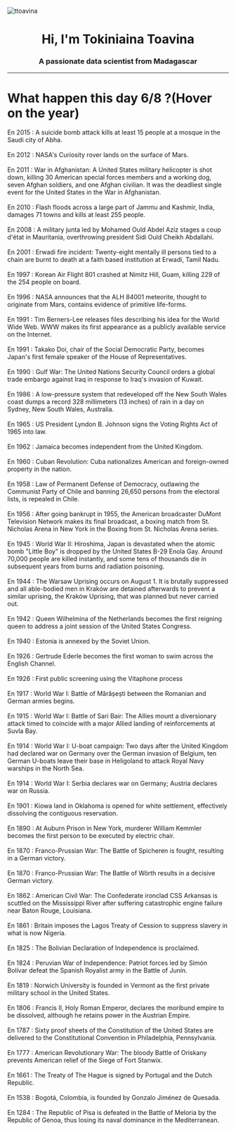 
<p align="left"> <img src="https://komarev.com/ghpvc/?username=ttoavina&label=Profile%20views&color=0e75b6&style=flat" alt="ttoavina" /> </p>
<h1 align="center">Hi, I'm Tokiniaina Toavina</h1>
<h3 align="center">A passionate data scientist from Madagascar</h3>
    
<hr/>
<h1> What happen this day 6/8 ?(Hover on the year)</h1>

En 2015 : A suicide bomb attack kills at least 15 people at a mosque in the Saudi city of Abha.
<br/><br/>
En 2012 : NASA's Curiosity rover lands on the surface of Mars.
<br/><br/>
En 2011 : War in Afghanistan: A United States military helicopter is shot down, killing 30 American special forces members and a working dog, seven Afghan soldiers, and one Afghan civilian. It was the deadliest single event for the United States in the War in Afghanistan.
<br/><br/>
En 2010 : Flash floods across a large part of Jammu and Kashmir, India, damages 71 towns and kills at least 255 people.
<br/><br/>
En 2008 : A military junta led by Mohamed Ould Abdel Aziz stages a coup d'état in Mauritania, overthrowing president Sidi Ould Cheikh Abdallahi.
<br/><br/>
En 2001 : Erwadi fire incident: Twenty-eight mentally ill persons tied to a chain are burnt to death at a faith based institution at Erwadi, Tamil Nadu.
<br/><br/>
En 1997 : Korean Air Flight 801 crashed at Nimitz Hill, Guam, killing 229 of the 254 people on board.
<br/><br/>
En 1996 : NASA announces that the ALH 84001 meteorite, thought to originate from Mars, contains evidence of primitive life-forms.
<br/><br/>
En 1991 : Tim Berners-Lee releases files describing his idea for the World Wide Web. WWW makes its first appearance as a publicly available service on the Internet.
<br/><br/>
En 1991 : Takako Doi, chair of the Social Democratic Party, becomes Japan's first female speaker of the House of Representatives.
<br/><br/>
En 1990 : Gulf War: The United Nations Security Council orders a global trade embargo against Iraq in response to Iraq's invasion of Kuwait.
<br/><br/>
En 1986 : A low-pressure system that redeveloped off the New South Wales coast dumps a record 328 millimeters (13 inches) of rain in a day on Sydney, New South Wales, Australia.
<br/><br/>
En 1965 : US President Lyndon B. Johnson signs the Voting Rights Act of 1965 into law.
<br/><br/>
En 1962 : Jamaica becomes independent from the United Kingdom.
<br/><br/>
En 1960 : Cuban Revolution: Cuba nationalizes American and foreign-owned property in the nation.
<br/><br/>
En 1958 : Law of Permanent Defense of Democracy, outlawing the Communist Party of Chile and banning 26,650 persons from the electoral lists, is repealed in Chile.
<br/><br/>
En 1956 : After going bankrupt in 1955, the American broadcaster DuMont Television Network makes its final broadcast, a boxing match from St. Nicholas Arena in New York in the Boxing from St. Nicholas Arena series.
<br/><br/>
En 1945 : World War II: Hiroshima, Japan is devastated when the atomic bomb "Little Boy" is dropped by the United States B-29 Enola Gay. Around 70,000 people are killed instantly, and some tens of thousands die in subsequent years from burns and radiation poisoning.
<br/><br/>
En 1944 : The Warsaw Uprising occurs on August 1. It is brutally suppressed and all able-bodied men in Kraków are detained afterwards to prevent a similar uprising, the Kraków Uprising, that was planned but never carried out.
<br/><br/>
En 1942 : Queen Wilhelmina of the Netherlands becomes the first reigning queen to address a joint session of the United States Congress.
<br/><br/>
En 1940 : Estonia is annexed by the Soviet Union.
<br/><br/>
En 1926 : Gertrude Ederle becomes the first woman to swim across the English Channel.
<br/><br/>
En 1926 : First public screening using the Vitaphone process
<br/><br/>
En 1917 : World War I: Battle of Mărășești between the Romanian and German armies begins.
<br/><br/>
En 1915 : World War I: Battle of Sari Bair: The Allies mount a diversionary attack timed to coincide with a major Allied landing of reinforcements at Suvla Bay.
<br/><br/>
En 1914 : World War I: U-boat campaign: Two days after the United Kingdom had declared war on Germany over the German invasion of Belgium, ten German U-boats leave their base in Heligoland to attack Royal Navy warships in the North Sea.
<br/><br/>
En 1914 : World War I: Serbia declares war on Germany; Austria declares war on Russia.
<br/><br/>
En 1901 : Kiowa land in Oklahoma is opened for white settlement, effectively dissolving the contiguous reservation.
<br/><br/>
En 1890 : At Auburn Prison in New York, murderer William Kemmler becomes the first person to be executed by electric chair.
<br/><br/>
En 1870 : Franco-Prussian War: The Battle of Spicheren is fought, resulting in a German victory.
<br/><br/>
En 1870 : Franco-Prussian War: The Battle of Wörth results in a decisive German victory.
<br/><br/>
En 1862 : American Civil War: The Confederate ironclad CSS Arkansas is scuttled on the Mississippi River after suffering catastrophic engine failure near Baton Rouge, Louisiana.
<br/><br/>
En 1861 : Britain imposes the Lagos Treaty of Cession to suppress slavery in what is now Nigeria.
<br/><br/>
En 1825 : The Bolivian Declaration of Independence is proclaimed.
<br/><br/>
En 1824 : Peruvian War of Independence: Patriot forces led by Simón Bolívar defeat the Spanish Royalist army in the Battle of Junín.
<br/><br/>
En 1819 : Norwich University is founded in Vermont as the first private military school in the United States.
<br/><br/>
En 1806 : Francis II, Holy Roman Emperor, declares the moribund empire to be dissolved, although he retains power in the Austrian Empire.
<br/><br/>
En 1787 : Sixty proof sheets of the Constitution of the United States are delivered to the Constitutional Convention in Philadelphia, Pennsylvania.
<br/><br/>
En 1777 : American Revolutionary War: The bloody Battle of Oriskany prevents American relief of the Siege of Fort Stanwix.
<br/><br/>
En 1661 : The Treaty of The Hague is signed by Portugal and the Dutch Republic.
<br/><br/>
En 1538 : Bogotá, Colombia, is founded by Gonzalo Jiménez de Quesada.
<br/><br/>
En 1284 : The Republic of Pisa is defeated in the Battle of Meloria by the Republic of Genoa, thus losing its naval dominance in the Mediterranean.
<br/><br/>
